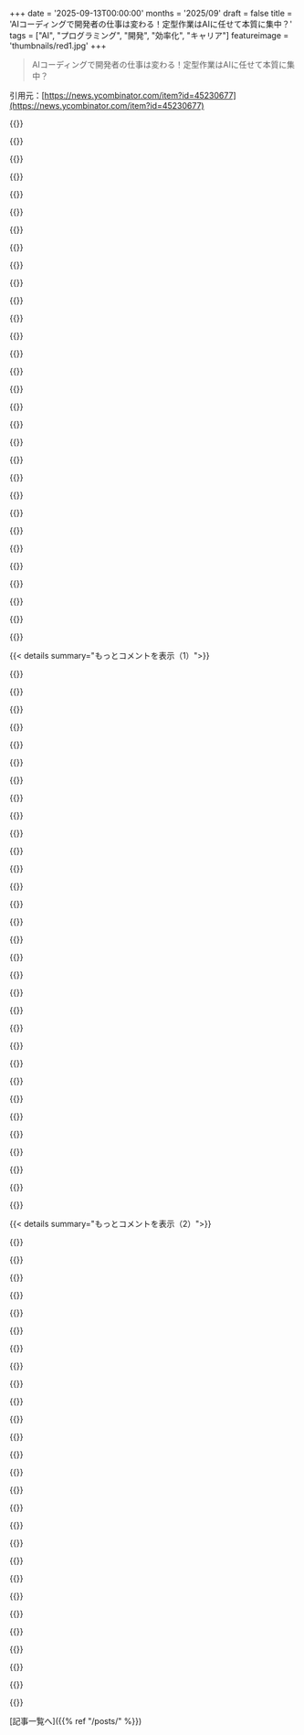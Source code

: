 +++
date = '2025-09-13T00:00:00'
months = '2025/09'
draft = false
title = 'AIコーディングで開発者の仕事は変わる！定型作業はAIに任せて本質に集中？'
tags = ["AI", "プログラミング", "開発", "効率化", "キャリア"]
featureimage = 'thumbnails/red1.jpg'
+++

> AIコーディングで開発者の仕事は変わる！定型作業はAIに任せて本質に集中？

引用元：[https://news.ycombinator.com/item?id=45230677](https://news.ycombinator.com/item?id=45230677)




{{<matomeQuote body="50歳近いベテラン開発者だけど、AIは大好き！退屈な作業はAIに任せて、面白くて本質的な仕事に集中できるからね。AIはジュニアからミドルレベルのエンジニアみたいに使えるんだ。でも、若手の成長を妨げる心配はちょっとあるかな。" userName="bdcravens" createdAt="2025/09/13 10:45:42" color="#38d3d3">}}




{{<matomeQuote body="AIが退屈な作業をなくすと、開発者の仕事は常に難しい問題と戦うことになるって意見、わかるよ。シニア開発者の中には、簡単な作業で一息つきたい人もいるんだ。ずっとハードなことばかりだと、みんな疲れちゃうからね。AIで速くなるのはいいけど、人間の認知負荷も考慮しないと。個人に合わせて管理するのが大事だよね。" userName="onion2k" createdAt="2025/09/13 11:06:39" color="#ff5c5c">}}




{{<matomeQuote body="AIが仕事の質を下げてるって思うんだ。深い思考が必要だった仕事が、今じゃスロットマシンみたいに「これでいい結果が出るかな？」って運任せになっちゃってる。実際、AIコードを組んでる人たちを見てると、批判的思考が衰えてるように見えるよ。PoCみたいな軽いものには使えるけど、本当に大事な設計には向かないんじゃないかな。" userName="pydry" createdAt="2025/09/13 11:13:19" color="#ff5c5c">}}




{{<matomeQuote body="面白い視点だね。簡単なコードを書いてる時って、実は難しい問題について頭の中で考えたり、調べたりする時間があったりするんだ。もし100%難しい作業に集中するようになったら、この「準備」の時間がなくなって、逆に良くない影響が出るかもしれないね。" userName="Yoric" createdAt="2025/09/13 11:44:27" color="">}}




{{<matomeQuote body="AIを「ジュニアからミドルレベルのエンジニア」って擬人化するのはやめない？あれはただのツールで、意味のある考えなんてしてないよ。膨大なデータからパターンを見つけてるだけ。もちろん、君が言うようにすごく役に立つのはわかるけど、それでもただのツールなんだからね。" userName="somewhereoutth" createdAt="2025/09/13 12:32:05" color="">}}




{{<matomeQuote body="全体を理解してる開発者にとって、AIはめちゃくちゃ強力なツールになるよね。逆に、特定の分野に特化してる人や、全体像を知らない人は不利になるかも。でも、AIは学習ツールとしても優秀だから、結局は努力する人としない人をハッキリ分ける道具になるんじゃないかな。" userName="tom_m" createdAt="2025/09/13 18:16:33" color="#ff33a1">}}




{{<matomeQuote body="それっておかしいよ。ボイラープレート作業をAIに任せたからって、考える時間がなくなるわけじゃないでしょ？そういう言い方すると、absurdに聞こえるよ。" userName="brabel" createdAt="2025/09/13 13:09:02" color="">}}




{{<matomeQuote body="僕の最初の主張通りだよね。書くコードの多くは低スキルで大した影響もないけど、必要で時間のかかるものばかり。AIがそういう定型作業を数時間じゃなくて数秒で終わらせてくれるなら、僕らは本来の仕事に集中できるじゃん。<br>これって、「誰が本物のアーキテクト／職人で、誰が組み立てライン作業員なのか」をAIが浮き彫りにしてくれるってこと。これはどの業界でも進歩の証だよ。" userName="bdcravens" createdAt="2025/09/13 11:24:47" color="#45d325">}}




{{<matomeQuote body="Steamのゲーム「Bombe」を思い出したよ。あれってMinesweeperの変種なんだけど、簡単な部分は自分で定義したルールが自動で処理してくれるんだ。だから、いつも新しい、考えたこともない難しい問題に直面する。楽しいけど、マジで疲れるよ。AI開発もこれに似てるかもね。<br>https://store.steampowered.com/app/2262930/Bombe/" userName="FeepingCreature" createdAt="2025/09/13 11:35:16" color="#ff5c5c">}}




{{<matomeQuote body="AIがいいのは、まさにここなんだよね。俺はAIに「ジュニア開発者」とか「プロダクトオーナー」とか「DevOpsエンジニア」みたいな役割を演じさせて、チームとして連携させてるんだ。俺は「ソリューションアーキテクト」や「投資家」として指示出すだけ。このAI「チーム」のおかげで、普段なら何か月もかかる仕事を数週間で終わらせられるし、1つの役割あたりたった2.40ユーロ/時だよ！" userName="st-keller" createdAt="2025/09/13 13:33:49" color="#ff33a1">}}




{{<matomeQuote body="言い換えるね。難しい問題を考える時に、手を動かすために編み物を始める賢い人を知ってる。でも、それって勤務時間中に編み物できる環境じゃないと無理だよね。生産性が上がるのに、多くの職場ではクビになる理由になっちゃうのが残念。難しい問題の解決策が定型作業だけだとは言わないけど、もし編み物や卓球ができる職場で、それが助けになるなら、ぜひやればいい。俺が言いたいのは、もし100％の時間を難しい問題に費やしたら行き詰まるだろうし、定型作業が偶然にも、この100％にならないようにクッションの役割を果たすかもしれないってこと。これは確実なことじゃなくて、ただのアイデアなんだけどね。" userName="Yoric" createdAt="2025/09/13 13:28:42" color="#45d325">}}




{{<matomeQuote body="そうなんだよね、残念だけど、つまらない作業は昔ジュニア開発者がやってた仕事で、それがあるからシニア開発者は良い仕事に集中できた。でも今、AIがつまらない作業をやるから、もうあの厄介なジュニア開発者を雇う必要がなくなった。やったー？って感じだよね。問題は、ジュニア開発者がシニア開発者を育てる元なのに、AIがそれらを奪うことで15年後には、アメリカがかつて得意だったのにできなくなることがまた増えるってこと。製造業の重要な仕事がそうだったように。メーカーは目先の利益ばかり気にして、従業員の基本的な持続可能性どころか、産業を支える仕事の健全性まで、他の誰かに任せた結果、みんな同じことをしたんだ。" userName="DrewADesign" createdAt="2025/09/13 12:07:09" color="#785bff">}}




{{<matomeQuote body="まったくね。俺はHotz好きだけど、彼が言う「開発者もコンパイラ」ってのは的外れな議論だ。スタートアップ共同創業者として色んな役割をこなす俺の生活の質は、Cursorみたいなツール[1]がなくなったらめちゃくちゃ下がるだろうね。つまらない作業をやるのは精神的にしんどくて、それが先延ばし、遅延、フラストレーションに繋がるから。そういうタスクをAIに任せられるのは信じられないほど価値がある。この分野に「初日」からいるから、どんなタスクをAIに任せられるかよく分かってる。例えば、コードにロギングを追加したり、深い関数呼び出しをきれいなクラスにしたり、データベースの基本統計を表示するStreamlitダッシュボードを作ったり、LLMのプロンプトの誤字脱字を直したり、SQLテーブルの「create index」文を全部書いたりとかね。<br>[1]今はCopilot Chatに戻ったけど、大差ないよ。" userName="curl-up" createdAt="2025/09/13 11:37:37" color="#ff5733">}}




{{<matomeQuote body="AIを擬人化してるわけじゃないでしょ？ただツールの能力を比較してるだけだよ。エンジンの馬力について話すのと一緒さ。" userName="AlecSchueler" createdAt="2025/09/13 13:35:35" color="">}}




{{<matomeQuote body="でも、スプレッドシートやワープロでは、こんなことにならなかったよね。それらのツールも、少人数の事務員や秘書を本当に置き換えたのに。" userName="somewhereoutth" createdAt="2025/09/13 19:31:19" color="">}}




{{<matomeQuote body="「なんでも作れるけど、基本的な作業で足を取られることが多い。退屈なことをAIに任せて、良い部分に早く到達できるのが好きだ」って意見、俺も同じ境遇（経験は10年少ないけど）なんだけど、共感できないな。どの作業も退屈になる頃には、それを自動化・一般化しようとする。これはすごく難しいことだけどね。だから、退屈な作業はほとんど残らないし、プロンプト入力するより自分でタイプした方が早いんだ。中間の、それほど単純ではないけど全体像に関わらない部分では、自分でコードを書くことで、全体像と自動化・一般化の両方を改善するより良い方法を常に見つけられる。だから、AIに任せたいと思うコードはほとんどないんだ。ほとんど全てのコードは、ソフトウェアの未来か、開発者としてのスキルを向上させるものだからね。でも、もしかしたら俺は同じ場所で長く働けて恵まれてるだけなのかもしれない。もしコードを持ち出せなくて、常にゼロから始めなきゃいけないなら、違う意見だったかもね。" userName="ttiurani" createdAt="2025/09/13 14:03:02" color="#ff33a1">}}




{{<matomeQuote body="わかる。AIにアプリ全体を書かせるのは、バンドの曲をAIに作らせたり、自分で録音しなくて済むようにオーディオを生成させたりするのと同じだよね。もし自分で曲を書いたり録音したりする才能がないなら、本当のミュージシャンとは言えないでしょ。音楽理論についてちょっとした質問があって、すぐに答えが欲しいなら、AIは役に立つけどね。" userName="platevoltage" createdAt="2025/09/13 20:24:35" color="#785bff">}}




{{<matomeQuote body="AIの助けを借りて作ったプロジェクト、ぜひ見たいな。リンクを共有してくれる？" userName="haute_cuisine" createdAt="2025/09/13 10:51:44" color="">}}




{{<matomeQuote body="「私たちが書くコードの多くは、スキルが低く影響も少ないけど、必要で手間がかかるものだ。そのほとんどは非常に基本的な定型作業で、機械が生成したのか人間が書いたのか区別できない」って言うけど、本当にそうかな？それって、ちゃんとしたソフトウェアエンジニアリングをすることを拒否してるだけじゃない？機械に任せて、抽象化の階段を上がろうとしてる。泥沼みたいだって言う人たちを見てきたけど、彼らは簡単なスクリプトを書くためにawkを学んだこともなければ、エディタの使い方を学ぶ代わりに、メモ帳でやっていたのと同じパターンを使ってるんだ。俺は、LLMが良い基本的なものを生成してくれるのを祈るよりも、なぜ俺たちが基本的なことに時間を費やしているのか、一度立ち止まって考える方が良いと思うね。" userName="skydhash" createdAt="2025/09/13 12:36:30" color="#45d325">}}




{{<matomeQuote body="AIとプログラミングの関係で、多くの開発者がAIを便利に使ってるのに、HNではAI批判が多いのが不思議だよ。メディアも「アンチAI」が優勢で、実際AIを批判するような発言はほとんどないんだ。AI企業、AI批判、そして静かにAIを活用してる人たちの3つのグループがいるけど、もっとAIを便利に使ってる人たちが声を出してオープンな議論ができるようになるといいな。antirezの経験談も参考になるよ: https://antirez.com/news/154" userName="agentcoops" createdAt="2025/09/13 12:43:37" color="#ff5733">}}




{{<matomeQuote body="コードへのロギング追加はLLMに任せない方がいいと思うな。ロギングってのは何が起きたかのレポートだから、的確で役立つ情報が必要なんだ。LLMのユースケースは「何をするか」を説明するけど、「なぜそれが重要か」が肝心だよね。目的がないと、ただのおもちゃになっちゃうよ。" userName="skydhash" createdAt="2025/09/13 12:42:42" color="">}}




{{<matomeQuote body="全く同感！AIが仕事を変えるのが楽しみだよ。今はAIをうまく使って、高品質な出力を得ることに注力してる。プロジェクトの構成やドキュメントが超大事だね。1年後には、僕はTLみたいに複数のAIエージェントを管理する立場になってるかも。IDEよりタスク管理が重要になると思うな。ジュニア開発者の成長機会が奪われるって話は言い過ぎ。高レベル言語が普及したときみたいに、単にスキルセットが変わるだけだよ。" userName="jb3689" createdAt="2025/09/13 14:27:17" color="#38d3d3">}}




{{<matomeQuote body="AIツールの使い方には2種類あると思うんだ。<br>1) やりたいことだけ伝えるのは、ほぼギャンブルだよ。<br>2) やりたいことと、どうやるかも伝える方が、失敗することはほとんどないんだ。最悪でも、提示されたプランが自分の欲しい解決策じゃないってことがわかるからね。" userName="lukaslalinsky" createdAt="2025/09/13 11:28:58" color="#45d325">}}




{{<matomeQuote body="AIを使うより、ワークジャーナルを書くのが時間のいい使い方だと思うんだ。コードじゃなくて、箇条書きのメモみたいな感じ。ドキュメントじゃなくて、オープンなマインドマップみたいに、やったこと、やること、疑問なんかを書き出すんだ。Obsidianを使ってるけど、ポストイット数枚分くらいがちょうどいいかな。" userName="bdcravens" createdAt="2025/09/13 14:31:16" color="">}}




{{<matomeQuote body="モデルには「事前情報」があって、それがコード生成のやり方を決めるんだ。もし作りたいものがモデルの事前情報と合ってれば、宣言的な言葉で簡単に動くソフトができるよ。でも合ってないと、AIはすぐに迷走しちゃうから、短いプロンプトで「どうやるか」を命令的に、もっと具体的に指定する必要があるんだ。" userName="CuriouslyC" createdAt="2025/09/13 14:33:02" color="#ff5733">}}




{{<matomeQuote body="ロギング付きコードは「自己報告」なんだ。`logger.error(f”{job} failed”)`みたいなロギング文の追加は報告そのものじゃないし、LLMはこういうのを適切な場所に追加できるよ。なんで僕のプロジェクトを「おもちゃ」だと思ったのか全く理解できないな。ユーザーベースが拡大中で、競合に勝つために新機能が必要だからやってるんだ。" userName="curl-up" createdAt="2025/09/13 13:02:32" color="">}}




{{<matomeQuote body="AIはもうジュニア開発者と全く同じ仕事を、同じ情報でできるようになってきてるよ。LLMにJiraチケットとコードベースを渡せば、プルリクエストをプッシュできるんだ。スプレッドシートは労力を減らすツールだったけど、LLMはすでにリモートのジュニア開発者を直接置き換えられるレベルに達してると思うな。" userName="lubujackson" createdAt="2025/09/14 00:52:35" color="#38d3d3">}}




{{<matomeQuote body="Cursorを仕事で使ってるんだけど、AIに「簡単な部分」を全部生成させると、自分でイチから全部書いた日よりも、なぜかすごく精神的に疲れちゃうんだよね。" userName="TranquilMarmot" createdAt="2025/09/13 22:57:24" color="">}}




{{<matomeQuote body="AIがVimよりもっと簡単に生成できるような「つまらなくて簡単な」問題なんて、まだ見つかってないよ。" userName="dmurvihill" createdAt="2025/09/14 03:41:53" color="">}}




{{<matomeQuote body="AIをジュニアとして扱うのは意味不明だね。なんで専門家じゃないんだ？<br>このペルソナ駆動のワークフローはすごく変に感じる。古いやり方に囚われてるみたいだ。" userName="kaffekaka" createdAt="2025/09/13 14:24:57" color="#38d3d3">}}




{{< details summary="もっとコメントを表示（1）">}}

{{<matomeQuote body="どんなツールやワークフローを使ってるの？生産性が上がる、お気に入りの方法とかある？" userName="wwweston" createdAt="2025/09/13 11:11:12" color="">}}




{{<matomeQuote body="これはHacker NewsのAIに関する一般的な集団思考の極端な例だね。Geohotは99.999%の開発者より優れてるのに、他の開発者たちがもっと基本的なことをやってるって理解できないみたいだ。これって一種の「専門家のパラドックス」だよね。みんなが専門家並みに賢かったら、そもそも専門家なんて存在しないわけだし。俺はAIみたいに、自分で作ったコードベースを説明できなかったり、一貫性を保てなかったりする開発者にたくさん会ってきたよ。例えるなら、宇宙航空エンジニアがキンダーエッグのおもちゃを設計する人が流体シミュレーションの仕組みを知らないなんて信じない、みたいな感じかな。" userName="matt3D" createdAt="2025/09/13 11:28:20" color="#38d3d3">}}




{{<matomeQuote body="＞Hacker NewsのAIに関する一般的な集団思考<br>これには驚いたな。俺の視点だと、コメントを読んだりトップに上がってくる投稿を見たりすると、Hacker News全体としてはAI技術にはかなり強気に見えるけどね…。" userName="folkrav" createdAt="2025/09/13 15:53:20" color="">}}




{{<matomeQuote body="Hacker Newsには、AIコーディングを誇大宣伝する声の大きい少数派か、ステルスマーケティングがあるのかもしれないね。個人的には最新のAIをいつも試してるけど、結局使わなくなっちゃうんだ。だって、むしろ作業が遅くなるからさ。" userName="mgrandl" createdAt="2025/09/14 05:10:12" color="#45d325">}}




{{<matomeQuote body="時間とともに変わってきてるよ。数年前にCopilotが出た時は、GitHubのコードベースで学習してるってことでみんなすごく反対してたけど、今はもっと支持する声が増えてきてるからね。" userName="tokioyoyo" createdAt="2025/09/13 21:03:22" color="">}}




{{<matomeQuote body="認めたくないけど、Hacker Newsも他の多くのプラットフォームと同じような特徴があるんだ。エコーチェンバーとか集団思考とかね。何度もそれを見てきたよ。Hacker Newsの参加者たちは（一般的に言って）、AI、Crypto、HFTに反対してるんだ。俺はこれら3つのうち2つの業界で働いてたから、直接経験があるんだけど、内部の人間からすると、平均的なコメントはこれらのトピックに関して誤情報が多いってのが俺の基本的な見解だね。" userName="mlrtime" createdAt="2025/09/14 11:16:12" color="#785bff">}}




{{<matomeQuote body="自動運転の会社を設立した人にしては、すごく矛盾してるように見えるな。もしAIが、すごく制約された問題空間であるコードを書けないとしたら、どうやって車を運転させるつもりなんだ？" userName="triyambakam" createdAt="2025/09/13 20:39:02" color="#785bff">}}




{{<matomeQuote body="俺は航空宇宙で働いてるけど、信じてくれ、航空宇宙エンジニアの中にもダメなやつはいるよ。でも心配しなくていい。会社はそういう奴らを被害を出さない場所に配置するんだ。ほとんどはマネージャーになるけどね。" userName="scuff3d" createdAt="2025/09/13 17:27:10" color="">}}




{{<matomeQuote body="いや、筆者は記事のかなり早い段階でちゃんと説明してるじゃん。<br>＞AIが多くの一般的なプログラミングワークフローで機能する唯一の理由は、それが一般的だからだ。新しいことをしようとする途端、基盤となる言語と同じくらい冗長になる必要がある。" userName="y1n0" createdAt="2025/09/13 21:18:46" color="#45d325">}}




{{<matomeQuote body="君はPS3やiPhoneをハッキングしたティーンエイジャーが低レベルなシステム解析ツールを作ったのを知らないのか？10年前に自動運転ソフトウェアを書いた人たちも知らないのか？何も知らないくせに、なんでこんな記事を書いたんだ？" userName="Sammi" createdAt="2025/09/13 13:09:27" color="">}}




{{<matomeQuote body="僕もこんなことできたはずなのに、やらなかっただけの人をたくさん見てきたよ。大胆さもスキルだけど、ここでは純粋な技術力の話だよね。別の開発者が自作の自動運転ソフトを書いてたけど、実用にはならず、ただの腕自慢だった。で、Georgeが作った製品で、君が実際に使ってるものって何？" userName="mihaic" createdAt="2025/09/13 14:28:40" color="">}}




{{<matomeQuote body="つまり、僕の理解が正しければ、君は彼がやったことをやらなかった人をたくさん見てきたってこと？これって全然説得力ない議論だよね。" userName="dehugger" createdAt="2025/09/13 15:29:02" color="">}}




{{<matomeQuote body="＞彼がやったことをやらなかった人たちをたくさん見てきたってこと？<br>そうだよ、だって彼らが実際に使われるソフトウェアを開発しているのを見たからね。彼と同じように、すごいと言われるプロジェクトでも誰も使わないものをいくつか見た。これは主観的なものだけど、Damien Hirstの途方もなく高価な作品を見て、僕が何も感じないのと同じだ。コンセプトを理解しても、結局「だから何？」って思っちゃうんだ。" userName="mihaic" createdAt="2025/09/13 16:23:08" color="#45d325">}}




{{<matomeQuote body="僕のことや僕の人生について何も知らないくせに、GitHubプロファイルに感銘を受けなかったという理由で僕を侮辱するなんて。なんでそんなこと言う必要があったの？" userName="mihaic" createdAt="2025/09/16 15:23:48" color="">}}




{{<matomeQuote body="上のコメントに関して、より適切な比較対象は「全人類」対「全開発者」だね。もし「全人類」を分母にするなら、彼は簡単に上位1%か0.001%に入るだろうね（彼の仕事はあまり追ってないけど、優れた開発者であれば世界人口のトップ1%には入るはずだよ）。" userName="mritchie712" createdAt="2025/09/13 13:12:57" color="">}}




{{<matomeQuote body="ありがとう、もしかしたらきつい言い方だったかもしれないけど、それが僕の一般的な感想だ。良い開発者であること自体が高いレベルだよ。すごいと言われるプロジェクトを始めても何も実現しないというのは、ほとんどの有能な開発者には、そんな余分なエネルギーがない贅沢なことなんだ。" userName="mihaic" createdAt="2025/09/13 14:29:55" color="">}}




{{<matomeQuote body="Bitcoinの初期には、プログラムでトランザクションを送ることができたんだ。僕はjson-rpcを使ってノードと通信する独自のJSライブラリを構築したよ。Geohotはトランザクションをゼロからブロードキャストする様子をライブストリーミングしてた。それに対して彼の知識レベルを尊敬するね。さらに彼は毎日使ってる製品であるcommaも作ったんだ。" userName="paool" createdAt="2025/09/13 20:20:18" color="#ff33a1">}}




{{<matomeQuote body="Geohotが99.999パーセンタイルの開発者？マジか？<br>『プログラミングAIの最高のモデルはコンパイラだ。プロンプトとして”コード”を渡すと、コンパイルされたコードが出力される。』だって？マジかよ。" userName="enraged_camel" createdAt="2025/09/13 19:50:03" color="">}}




{{<matomeQuote body="プログラミング言語、つまり”コード”は、コンパイラに意図を簡潔に伝えるために特別に設計された言語だよ。<br>彼の言ってるポイントが理解できないなら、もっとこの分野について勉強する必要があるね。" userName="simianparrot" createdAt="2025/09/14 09:09:26" color="">}}




{{<matomeQuote body="まさにこれだね。<br>彼の、自分の分野での卓越性が、日々の仕事で何とかやっていきたい99%の人たちの視界を狭めてるんだと思う。<br>今どき、どれだけの開発者がコンパイラを直接扱うんだ？<br>みんなコードを書いて、赤線直して、プッシュして、祈って、パイプラインが通るのを待つだけだよ。<br>LLMはきっとこのプロセスで神になるし、今使ってるのがダメでも、別のLLMに頼めばいいんだから。" userName="jimmydoe" createdAt="2025/09/13 13:33:25" color="#785bff">}}




{{<matomeQuote body="この記事には色々と問題があるよ。<br>まず、『AIコーディングの最高のモデルはコンパイラだ』って主張についてだけど、コンパイラは形式言語を仕様に基づいて別の言語に決定論的にマッピングする。LLMコーディングツールは、制約（テスト/型/リンター/CI）の下でコードを検索、生成、繰り返し編集する『検索ベースのプログラムシンセサイザー』なんだ。<br>だから、コンパイラができないような、実際のリポジトリでの問題解決（例：SWE-bench Verified）もできるんだよ。ベンチマークでもトップエージェント/モデルがGitHubの実際の課題の大部分を解決してるのは、コンパイルじゃなくて合成とツール使用の証拠だ。<br>次に、『プログラミング言語は英語だ』って話だけど、ちゃんとしたワークフローは『ただの英語』じゃないんだ。リポジトリのコンテキスト、単体テスト、型付きAPI、JSON/関数呼び出しスキーマ、diff、エディタツールを使うんだよ。『プロンプト』はしばしばコード＋テスト＋仕様で、英語は接着剤に過ぎない。著者は一番弱いインターフェースを攻撃してるだけで、実際にみんながこれらのツールでどうやって開発を進めてるかを理解してないね。<br>第三に、非決定性だって失格じゃないんだ。ファザー、検索/最適化、ヒューリスティックを用いたSAT/SMTみたいに、多くの効果的なエンジニアリングツールは確率的だ。決定性は外部の仕様、つまり単体/統合テスト、型システム、プロパティベースのテスト、CIゲートから来るものだよ。<br>『LLMが人気なのは言語/ライブラリが悪いからだ』ってのは間違った二分法だよ。RustやTypescriptみたいに言語は改善されてるけど、それでもLLMはAPIルックアップ、クロスリポジトリの読み込み、定型作業、マイグレーション、テスト作成、リファクタリングなど、検索と合成が輝く領域で役立つからね。これらは補完的な力であって、代替品じゃないんだ。<br>最後に、建設的な代替案が提供されてない。『もっと良いコンパイラ/言語を作ろう』ってのはいいけど、現代のチームはすでにAIと組み合わせて価値を得てるんだ。仕様ファーストのプロンプト、テストでゲートされた編集、型付きSDKの足場、自動生成テスト、CIで検証されたリファクタリング、リポジトリを理解するエージェントとかね。<br>AIコーディングとLLMについて考えるもっと良い方法は、それらがコンパイラじゃないってことだよ。それらは君の制約（型、テスト、CI）に導かれた『確率的コードシンセサイザー』なんだ。リポジトリ、検索、ツールチェーンに接続されたジュニアのペアプログラマーのように扱うべきだよ。魔法の英語コンパイラとしてじゃなくてね。" userName="dsiegel2275" createdAt="2025/09/13 13:33:54" color="#ff5c5c">}}




{{<matomeQuote body="著者だけど、このコメントには同意だよ。でも、もっとこんな風に書いてたら、僕のブログ記事はそこまで注目されなかっただろうね。<br>『LLMコーディングツールは検索ベースのプログラムシンセサイザーだ』って、僕の考えではこれもコンパイラなんだ。ほとんどのコンパイラは検索が少なすぎて、代わりにヒューリスティックを選んでると思う。統合された実行環境がないからってことが多いけど、考え方は同じだよ。<br>『多くの効果的なエンジニアリングツールは確率的だ』って言うけど、SATソルバーがランダム性を使って解決時間が変わったとしても、結果の正しさは変わらないよね。それにファザーみたいなものはテストで、いつもベストエフォートなものだ。プロダクションでファザーがデプロイされてるのなんて見たことないよ。<br>『決定論は外部の仕様とテストから来る』って言うけど、僕の夢は『どうやってやるか』じゃなくて『何をやるか』を指定できる言語だよ。Halideのスケジュールのコンセプトみたいにもっと汎用的にね。コンピュータが『どうやるか』を考えるのに時間を使えばいい。そして、これこそAIがもたらすツールの種類だと思う。LLMを使うかもしれないし、別のものかもしれないけど、重要なのはかなり厳密な仕様が必要で、その仕様自体がプログラミングだっていうことだ。仕様はすべての振る舞いを指定する必要はなく、制約ベースでもいい。<br>僕はAIに全然反対してるわけじゃないんだ。もし君がこのコメントに書かれてるレベルで、ツールとして、その強みと限界を理解してAIを使ってるなら、ワークフローにとって素晴らしい追加になると思う。僕が反対してるのは、それが魔法の英語コンパイラだっていう、世間一般の認識だよ。" userName="georgehotz" createdAt="2025/09/14 00:17:44" color="#785bff">}}




{{<matomeQuote body="この議論全体から僕が学んだ重要な洞察はこれだね。<br>コンパイラはソースを受け取って何らかの出力にマッピングする。コンパイラの詳細はどうであれ、これはアトミックな操作で、ソース（未変更）と成果物が残る。<br>これらの『エージェントワークフロー』は明らかに違うんだ。<br>プロンプトをアウトプットにマッピングするプロセスは同じだけど、これらのエージェントワークフローは破壊的だ。ソースを修正するんだよ。<br>コードベース全体を自由に扱えて、テストも仕様も実装も修正するんだ。<br>これはまだみんなが苦労してるコンセプトみたいだね。もし仕様が不十分に定義されてて、コンパイルプロセス中に動的に更新されるなら、結果は単なる非決定性以上になる。<br>時間が経つと、仕様自体が非決定性になるんだ。<br>だから監視されていないエージェントは『暴走する』んだよ。仕様が実行できないからじゃなくて、時間が経つにつれて仕様がずれていくからだね。<br>コンパイラではそんなこと起こらないから。" userName="noodletheworld" createdAt="2025/09/14 01:00:20" color="#ff5733">}}




{{<matomeQuote body="君のブログ記事では、『ほとんどの人は真実を見つけることには関心がなく、自分に都合の良いことしか気にしない』って言ってたのに、君のHNコメントでは『このコメントには同意するが、ブログ記事は注目を集めるために別の書き方をした』って言ってるよね。<br>結局、君も真実には関心がないみたいだね。" userName="johnnyyyy" createdAt="2025/09/14 11:34:55" color="">}}




{{<matomeQuote body="これは釣りだよ。このコメントとブログ記事はほとんど同じことを言ってるんだ。微妙な部分で議論してるだけだね。<br>『コンパイラ』じゃなくて、『制約に導かれた確率的コードシンセサイザー』ってこと。<br>後者の方が技術的にはより具体的で正確だけど、1語じゃなくて7語だ。そして『コンパイラ』という言葉は後者を包含すると理解されてるし、ほとんどのコンパイラがそうじゃないとしてもね。どっちも『ワークフローのツール』だよ。" userName="georgehotz" createdAt="2025/09/14 22:22:06" color="">}}




{{<matomeQuote body="彼は、より多くの人に届くようにすることで真実を伝えてるんだよ。" userName="neta1337" createdAt="2025/09/16 09:19:46" color="">}}




{{<matomeQuote body="みんなは「English as a programming language」をバカにするけど、俺はAIプログラミングの価値はそこにあると思うな。LLMが理解できるくらいデザインと制約を明確に表現すれば、誰でも理解できるし、今までよりもっと保守しやすいコードベースになるんだ。<br>問題は、プロンプトを捨ててコードだけ残す人がいることだね。コードが somehow 価値があるみたいに。それって、みんながバイナリだけチェックインしてソースコードは捨てるようなもんだよ。<br>AIプログラミングの正しいやり方は、English がプログラムを定義して、生成コードはコンパイラの出力と同じ価値と考えること。つまり、実際に動く成果物だから重要ではあるけど、デバッグ以外で細かく見ていじくるのは時間の無駄。これは時間がかかるだろうけど、いずれこれが唯一のコードの書き方になるはずだよ。(注意:俺はAIプログラミングツールを開発してるから、偏見があるかもしれないね)。<br>もし君が、自分でやるより短い時間でジュニアプログラマーに何をすべきか説明できるなら、AIから利益を得られるだろう。でも、プログラミングのワークフローやツールを根本から考え直す必要があるよ。" userName="inimino" createdAt="2025/09/14 16:39:55" color="#ff5c5c">}}




{{<matomeQuote body="プロンプトは、コードみたいに価値のあるオブジェクトにはならないと思うな。Mira Muratiが決定論的な推論のアプローチをスケールさせない限り、プロンプトは脆くて一時的なものだよ。たとえ成功したとしても、LLMのアップデートで長期的に見ればプロンプトはかなり役立たなくなる。<br>今、保持すべき唯一の有用なオブジェクトは、DSPyプログラムと良質な例だね。例はモデルやアーキテクチャを超えて転用できるから一番価値があるよ。<br>スレッドでコーディングアシスタントをジュニアプログラマーと比較してる人が何人もいたけど、俺は同意しないな。唯一の共通点は、指示したことをやることだけだよ。それ以外だと、コーディングアシスタントはコードベース全体をコンテキストに保持したり、パターンを推論したり、人間より速くボイラープレートを生成できる。その能力は人間にはないよね。それに、ジュニアと違って AI には自主性がないから、比較は複数の点で成り立たないよ。" userName="euclidinspace" createdAt="2025/09/15 13:56:53" color="#45d325">}}




{{<matomeQuote body="素晴らしい返信だね、完全に同意するよ。" userName="mccoyb" createdAt="2025/09/13 13:36:55" color="">}}




{{<matomeQuote body="記事に問題があるのは当然だよ。GeohotことGeorge Hotzが書いたんだからね。" userName="intothemild" createdAt="2025/09/13 13:45:51" color="">}}

{{</details>}}




{{< details summary="もっとコメントを表示（2）">}}

{{<matomeQuote body="昔のGeohotの投稿には、魅力的で示唆に富む独創的な考えがあったけど、この記事は全然違ったね。" userName="CamperBob2" createdAt="2025/09/13 20:11:54" color="">}}




{{<matomeQuote body="これはAIラボがAIを売って煽っている根本的な問題につながると思うな。みんな、AIは実際に考えているって言うけど、俺はAIツールを使ったり開発したりする者として、AIをパターンマッチングの次トークン予測器として扱った方がはるかに役に立つって感じるよ。もし誤ってコンテキストに詳細を入れすぎると、急にAIは汎用性を失うんだ。それってパターンマッチングと次トークン予測みたいだよね。<br>これは「AI」技術がめちゃくちゃ良いツールにならないってことじゃないよ。でも俺は、これは検索と最適化の量が増えて、真似するパターンが増えたから来るものであって、どんな魔法のような「AIがコーディングしてる」わけじゃないって主張するね。<br>* Claudeに基本的なCRUD APIを作るように言えば、1分で作成してくれて、1時間くらい節約になる。<br>* GitHubに百万回もコーディングされてるアルゴリズムの実装が必要なら、AIに頼めば正確に動く実装を出してくれる。<br>AIをその得意分野だけで使えばすごくうまくいくけど、そうじゃないと最悪だね。" userName="vmg12" createdAt="2025/09/13 10:52:31" color="#ff33a1">}}




{{<matomeQuote body="これは知性レベルの問題だと思うな。知識じゃなくて、知性だよ。俺たちは特定のタスクに必要な思考や推論の量を過小評価しがちだ。時々AIは俺たちを驚かせて、すごく思慮深いことをするよね。それはよく魔法みたいに感じるよ。" userName="KoolKat23" createdAt="2025/09/13 10:56:51" color="">}}




{{<matomeQuote body="CRUDもボイラープレートも、ツール側の問題だとも言えるよね。でも、AIでしかできないこともたくさんあるよ。<br>俺のテストは、フルトレースレベルのロギングを有効にすると、すごく冗長になるんだ。人間が100行のテキストの中から関連部分を解析するのに、結構な時間がかかるんだよ。<br>AIに「テストを実行して根本原因を特定して」って言うだけで十分うまくいくから、今ではそれがいつも最初のステップだね。" userName="athrowaway3z" createdAt="2025/09/13 12:56:30" color="#785bff">}}




{{<matomeQuote body="昨日Opusを使ってエラー診断したんだけど、間違った方向にたくさん導かれたり、意図しない悪い結果をもたらす修正を提案されたりしたよ。もし俺が注意深くガイドして修正していなかったら、バグは直らなかったどころか、もっとひどいことになってたはずだ。俺が言いたいのは、ドメイン知識と考える力がないと、たぶんひどい目に遭うってことだよ。でも、AIってそういう風には売られてないよね。" userName="insane_dreamer" createdAt="2025/09/13 21:48:34" color="#ff33a1">}}




{{<matomeQuote body="もちろん、君の言うことにも一理あるよ。でもビジネスは、誰が大きくて誰が小さいか秩序を再定義できる新しい技術に必死なんだ。短期的なリターンを追いかける何十億ものお金が動いてる。ファンドマネージャーは、流行に乗らなければクビになるし、CIOやCEOもAIに乗らなければクビになる。ただの核軍拡競争だね。誰も得しないけど、相手がやってるから自分もやらなきゃいけない。<br>こう考えてみて。車が道路に出る前、人々は同じくらい幸せだった。車が登場して、都市は車のために再設計され、建物は数マイル離れて建てられ、何マイルも通勤するのが当たり前になった。もう車は役に立たないなんて言えないよね。なぜなら、車の周りの状況が変わって、車が基本的な必需品になったからだ。<br>AIも同じことをするよ。俺たちが働く文脈を変えるんだ。みんながAIを使う（そして車も）ことを期待する。それは、強制されたものだけど、基本的な必需品になるんだ。<br>さらに言えば、科学技術が生み出すもののほとんどは、人間にとって基本的な必需品じゃないんだ。文脈が歪められて、それが基本的な必需品になる。テクノロジーソリューションは、それが解決すると主張する問題を作り出すんだ。その問題は、ソリューションが登場する前には存在しなかった。それがビジネスの核心的な原動力なんだ。" userName="zkmon" createdAt="2025/09/13 11:17:45" color="#ff33a1">}}




{{<matomeQuote body="METRのAIコーディング調査、ヘッドラインばっかり注目されるけど、データは特定の経験者一人の話だし、統計も怪しいよ。技術も古いし。あと、実際より20%楽に感じられるってのも重要だよね。" userName="amirhirsch" createdAt="2025/09/13 14:13:31" color="#ff5733">}}




{{<matomeQuote body="METR調査は良いけど、AIコーディングがダメって決めつけるのは早すぎ。僕の経験では、AIはまるで新メンバーで、最初はペースが落ちるけど、数ヶ月で使いこなせるようになる。あらゆる言語を話し、テストもアイデア出しも得意。ハイプにも意味はあるけど、盲信は危険だよね。" userName="zurfer" createdAt="2025/09/14 12:43:41" color="#785bff">}}




{{<matomeQuote body="この研究データを見ると、開発者が15分節約したと思ってるのは調査やテストで、実際にはAI待ちやレビューで余計に時間使ってたんだって。スピードアップした唯一の人は、Cursorの経験が1週間以上あった人だけだったんだよ。" userName="amirhirsch" createdAt="2025/09/14 16:38:31" color="#ff33a1">}}




{{<matomeQuote body="AIコーディングが、集中力低下でプログラミングを諦めかけてた僕を呼び戻してくれたんだ。Claude Codeの働き方が僕のやり方に似ててね。コードを読んだりアーキテクチャを考えたりするのは得意だから、AIにコーディングや些細なデバッグの退屈な部分を任せられるようになった。自分一人より遅くても、集中できないよりずっとマシだよ。" userName="lukaslalinsky" createdAt="2025/09/13 11:20:56" color="#38d3d3">}}




{{<matomeQuote body="僕も同じ気持ちだよ。30年以上コーディングしてるけど、何を作りたいか分かっても、昔より時間を見つけて集中するのが難しくなったんだ。" userName="stevex" createdAt="2025/09/13 13:31:07" color="#ff5733">}}




{{<matomeQuote body="AIコーディングの意見は経験豊富なエンジニア目線が多いけど、僕みたいなプロじゃない人にはめちゃくちゃ価値があるよ。何日もかかったことが半日でできるし、眠れない夜にスマホでコード書いてCodexに送って朝テストできるなんて魔法みたい。ベストなやり方か心配することも、作業に取り掛かる恐れもなくしてくれた。批判はマーケティングの誇大宣伝に向けられてるってのは分かるけどね。" userName="richardfulop" createdAt="2025/09/13 15:58:09" color="#45d325">}}




{{<matomeQuote body="僕の意見は冷めてるけど、AIはやっぱりすごく便利だよ。パターンを認識してくれるから、既存のテストスイート作成や、思いつかなかったテストケースの提案に役立つんだ。完璧なLispコードベースじゃなくて、読みやすくて定型文が多い現実の仕事にはね。" userName="giveita" createdAt="2025/09/13 11:03:31" color="#45d325">}}




{{<matomeQuote body="テストの有用性ってさ、契約を強制するものでしょ？ドメインに関わることで実装じゃないんだ。テストの数より何を検証してるかが大事。テストするためにコードを見てたら、それは間違ってるよ。" userName="skydhash" createdAt="2025/09/13 12:51:57" color="#ff5c5c">}}




{{<matomeQuote body="テストの有用性は、定型文の節約と、思いつかなかったテストを見つけることにあるんだ。でも僕もコードはしっかりレビューするよ！退屈なテスト作成作業が、コードレビューみたいになるんだよね。前回も間違いがあったから修正したよ。" userName="giveita" createdAt="2025/09/13 12:57:42" color="#38d3d3">}}




{{<matomeQuote body="テストコードに定型文はいらないよ。ハーネスやユーティリティ、フィクスチャにリファクタリングするべきだね。" userName="skydhash" createdAt="2025/09/13 13:22:25" color="">}}




{{<matomeQuote body="AIは勝手にスマートにやってくれるわけじゃないけど、これは良い目標だね！テストにはAIがやるべき定型作業がたくさんあるから、AIを使えばどれをどう使うかを知るだけの作業に変わるってことだろ。" userName="giveita" createdAt="2025/09/13 23:11:19" color="#ff5c5c">}}




{{<matomeQuote body="反対じゃないけどさ、俺の経験だとテストって使い捨てみたいなもんだから、合格させること以上にそんなに開発に労力かける価値はないって思うんだよね。" userName="asjir" createdAt="2025/09/13 19:35:45" color="">}}




{{<matomeQuote body="AIは20%生産性が上がったように感じさせるけど、実際は19%遅くするってどうよ？これにあと何十億ドルを無駄にする気？Adderallも似てる。生産性が上がった気にさせるけど、研究（https://pmc.ncbi.nlm.nih.gov/articles/PMC6165228/）ではせいぜい少し改善する程度で、認知能力は低下するってさ。" userName="ChrisMarshallNY" createdAt="2025/09/13 10:32:16" color="#ff5c5c">}}




{{<matomeQuote body="私はADHDで処方薬を飲んでるけど、それらは私を速くしたり賢くしたりするんじゃなくて、ただ’仕事ができるように’してくれるんだ。薬なしだと何時間も集中できないし、どうでもいいことに夢中になってしまう。もし20%知能が落ちたとしても、それだけの価値がある。納期を守って退屈なコードでもちゃんと終わらせられる普通の開発者でいたいね。" userName="joefourier" createdAt="2025/09/13 10:53:40" color="#ff5c5c">}}




{{<matomeQuote body="私の家族には子供の頃ADHD（当時は多動症って呼ばれてた）だった人がいるよ。彼は失読症でもあるんだ。ADHDは早く見つかって治療されたけど、失読症は違ったから、彼は人生の大部分で自分をバカだと思ってたんだ。でも失読症を知って治療し始めてからは、Intelでほとんどのキャリアをエンジニアとして過ごしてるよ。" userName="ChrisMarshallNY" createdAt="2025/09/13 10:58:16" color="#ff5c5c">}}




{{<matomeQuote body="ADDの薬はADDの人だけのもので、健康な人が使うものじゃないってことを理解しないとダメだよ。過剰な神経伝達物質は逆効果になることもあるしね。ちゃんと使えばその効果は研究でしっかり裏付けられてるんだから。" userName="hereme888" createdAt="2025/09/13 12:01:22" color="#ff33a1">}}




{{<matomeQuote body="13人の研究なんて、Adderallみたいなものを評価する際には、すごく重要な注意点だよね。" userName="luckylion" createdAt="2025/09/13 10:35:07" color="">}}




{{<matomeQuote body="小規模な研究と効果だと、望む結果が出るまで何度も同じ”研究”を繰り返せるから、科学がまともな研究じゃなくて疑似科学に近づくのは面白いよね。" userName="Eikon" createdAt="2025/09/13 10:39:09" color="#ff5c5c">}}




{{<matomeQuote body="じゃあ、ADHDじゃない人がそれを飲んだら生産性が劇的に向上するって証明する研究は簡単に見つかるはずだよね。" userName="ChrisMarshallNY" createdAt="2025/09/13 10:45:24" color="">}}




{{<matomeQuote body="ADHDじゃない人がAdderallとかを飲むと認知能力が向上するって証明する研究は簡単に見つかるし、その逆を証明する研究も同じくらい簡単に見つかるよ。元のコメントは全くその通り。最近は何でも裏付ける証拠が見つけられるよね。https://pmc.ncbi.nlm.nih.gov/articles/PMC3489818/table/tbl1/" userName="raincole" createdAt="2025/09/13 10:55:05" color="#ff33a1">}}

{{</details>}}



[記事一覧へ]({{% ref "/posts/" %}})
